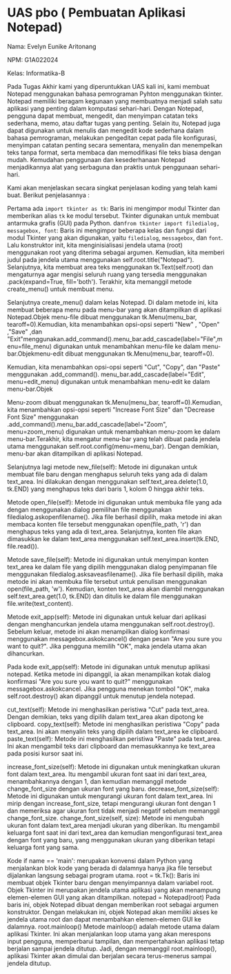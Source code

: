 # UAS pbo ( Pembuatan Aplikasi Notepad)
Nama: Evelyn Eunike Aritonang

NPM: G1A022024

Kelas: Informatika-B


Pada  Tugas  Akhir  kami  yang  diperuntukkan  UAS  kali  ini,  kami  membuat  Notepad  menggunakan  bahasa  pemrograman  Pyhton  menggunakan  tkinter.  
Notepad  memiliki  beragam  kegunaan  yang  membuatnya  menjadi  salah  satu  aplikasi  yang  penting  dalam  komputasi  sehari-hari.  Dengan  Notepad,  pengguna  dapat  membuat,  mengedit,  dan  menyimpan  catatan  teks  sederhana,  memo,  atau  daftar  tugas  yang  penting.  Selain  itu,  Notepad  juga  dapat  digunakan  untuk  menulis  dan  mengedit  kode  sederhana  dalam  bahasa  pemrograman,  melakukan  pengeditan  cepat  pada  file  konfigurasi,  menyimpan  catatan  penting  secara  sementara,  menyalin  dan  menempelkan  teks  tanpa  format,  serta  membaca  dan  memodifikasi  file  teks  biasa  dengan  mudah.  Kemudahan  penggunaan  dan  kesederhanaan  Notepad  menjadikannya  alat  yang  serbaguna  dan  praktis  untuk  penggunaan  sehari-hari.

Kami  akan  menjelaskan  secara  singkat  penjelasan  koding  yang  telah  kami  buat.  Berikut  penjelasannya  :  

Pertama ada `import tkinter as tk`: Baris ini mengimpor modul Tkinter dan memberikan alias `tk` ke modul tersebut. Tkinter digunakan untuk membuat antarmuka grafis (GUI) pada Python. dan`from tkinter import filedialog, messagebox, font`: Baris ini mengimpor beberapa kelas dan fungsi dari modul Tkinter yang akan digunakan, yaitu `filedialog`, `messagebox`, dan `font`.
Lalu  konstruktor  init,  kita  menginisialisasi  jendela  utama  (root)  menggunakan  root  yang  diterima  sebagai  argumen.  Kemudian,  kita  memberi  judul  pada  jendela  utama  menggunakan  self.root.title("Notepad").  Selanjutnya,  kita  membuat  area  teks  menggunakan  tk.Text(self.root)  dan  mengaturnya  agar  mengisi  seluruh  ruang  yang  tersedia  menggunakan  .pack(expand=True,  fill='both').  Terakhir,  kita  memanggil  metode  create_menu()  untuk  membuat  menu.

Selanjutnya create_menu()  dalam  kelas  Notepad.  Di  dalam  metode  ini,  kita  membuat  beberapa  menu  pada  menu-bar  yang  akan  ditampilkan  di  aplikasi  Notepad.Objek  menu-file  dibuat  menggunakan  tk.Menu(menu_bar,  tearoff=0).Kemudian,  kita  menambahkan  opsi-opsi  seperti  "New"  ,  "Open"  ,"Save"  ,dan  "Exit"menggunakan.add_command().menu_bar.add_cascade(label="File",menu=file_menu)  digunakan  untuk  menambahkan  menu-file  ke  dalam  menu-bar.Objekmenu-edit  dibuat  menggunakan  tk.Menu(menu_bar,  tearoff=0).

Kemudian,  kita  menambahkan  opsi-opsi  seperti  "Cut",  "Copy",  dan  "Paste"  menggunakan  .add_command().  menu_bar.add_cascade(label="Edit",  menu=edit_menu)  digunakan  untuk  menambahkan  menu-edit  ke  dalam  menu-bar.Objek

Menu-zoom  dibuat  menggunakan  tk.Menu(menu_bar,  tearoff=0).Kemudian,  kita  menambahkan  opsi-opsi  seperti  "Increase  Font  Size"  dan  "Decrease  Font  Size"  menggunakan  .add_command().menu_bar.add_cascade(label="Zoom",  menu=zoom_menu)  digunakan  untuk  menambahkan  menu-zoom  ke  dalam  menu-bar.Terakhir,  kita  mengatur  menu-bar  yang  telah  dibuat  pada  jendela  utama  menggunakan  self.root.config(menu=menu_bar).  Dengan  demikian,  menu-bar  akan  ditampilkan  di  aplikasi  Notepad.

Selanjutnya lagi metode  new_file(self):  Metode  ini  digunakan  untuk  membuat  file  baru  dengan  menghapus  seluruh  teks  yang  ada  di  dalam  text_area.  Ini  dilakukan  dengan  menggunakan  self.text_area.delete(1.0,  tk.END)  yang  menghapus  teks  dari  baris  1,  kolom  0  hingga  akhir  teks. 

Metode  open_file(self):  Metode  ini  digunakan  untuk  membuka  file  yang  ada  dengan  menggunakan  dialog  pemilihan  file  menggunakan  filedialog.askopenfilename().  Jika  file  berhasil  dipilih,  maka  metode  ini  akan  membaca  konten  file  tersebut  menggunakan  open(file_path,  'r')  dan  menghapus  teks  yang  ada  di  text_area.  Selanjutnya,  konten  file  akan  dimasukkan  ke  dalam  text_area  menggunakan  self.text_area.insert(tk.END,  file.read()).

Metode  save_file(self):  Metode  ini  digunakan  untuk  menyimpan  konten  text_area  ke  dalam  file  yang  dipilih  menggunakan  dialog  penyimpanan  file  menggunakan  filedialog.asksaveasfilename().  Jika  file  berhasil  dipilih,  maka  metode  ini  akan  membuka  file  tersebut  untuk  penulisan  menggunakan  open(file_path,  'w').  Kemudian,  konten  text_area  akan  diambil  menggunakan  self.text_area.get(1.0,  tk.END)  dan  ditulis  ke  dalam  file  menggunakan  file.write(text_content). 

Metode  exit_app(self):  Metode  ini  digunakan  untuk  keluar  dari  aplikasi  dengan  menghancurkan  jendela  utama  menggunakan  self.root.destroy().  Sebelum  keluar,  metode  ini  akan  menampilkan  dialog  konfirmasi  menggunakan  messagebox.askokcancel()  dengan  pesan  "Are  you  sure  you  want  to  quit?".  Jika  pengguna  memilih  "OK",  maka  jendela  utama  akan  dihancurkan.


Pada  kode  exit_app(self):  Metode  ini  digunakan  untuk  menutup  aplikasi  notepad.  Ketika  metode  ini  dipanggil,  ia  akan  menampilkan  kotak  dialog  konfirmasi  "Are  you  sure  you  want  to  quit?"  menggunakan  messagebox.askokcancel.  Jika  pengguna  menekan  tombol  "OK",  maka  self.root.destroy()  akan  dipanggil  untuk  menutup  jendela  notepad.  

cut_text(self):  Metode  ini  menghasilkan  peristiwa  "Cut"  pada  text_area.  Dengan  demikian,  teks  yang  dipilih  dalam  text_area  akan  dipotong  ke  clipboard.  copy_text(self):  Metode  ini  menghasilkan  peristiwa  "Copy"  pada  text_area.  Ini  akan  menyalin  teks  yang  dipilih  dalam  text_area  ke  clipboard.  paste_text(self):  Metode  ini  menghasilkan  peristiwa  "Paste"  pada  text_area.  Ini  akan  mengambil  teks  dari  clipboard  dan  memasukkannya  ke  text_area  pada  posisi  kursor  saat  ini.

increase_font_size(self):  Metode  ini  digunakan  untuk  meningkatkan  ukuran  font  dalam  text_area.  Itu  mengambil  ukuran  font  saat  ini  dari  text_area,  menambahkannya  dengan  1,  dan  kemudian  memanggil  metode  change_font_size  dengan  ukuran  font  yang  baru.  decrease_font_size(self):  Metode  ini  digunakan  untuk  mengurangi  ukuran  font  dalam  text_area.  Ini  mirip  dengan  increase_font_size,  tetapi  mengurangi  ukuran  font  dengan  1  dan  memeriksa  agar  ukuran  font  tidak  menjadi  negatif  sebelum  memanggil  change_font_size.  change_font_size(self,  size):  Metode  ini  mengubah  ukuran  font  dalam  text_area  menjadi  ukuran  yang  diberikan.  Itu  mengambil  keluarga  font  saat  ini  dari  text_area  dan  kemudian  mengonfigurasi  text_area  dengan  font  yang  baru,  yang  menggunakan  ukuran  yang  diberikan  tetapi  keluarga  font  yang  sama.

Kode  if  name  ==  'main':  merupakan  konvensi  dalam  Python  yang  menjalankan  blok  kode  yang  berada  di  dalamnya  hanya  jika  file  tersebut  dijalankan  langsung  sebagai  program  utama.  root  =  tk.Tk():  Baris  ini  membuat  objek  Tkinter  baru  dengan  menyimpannya  dalam  variabel  root.  Objek  Tkinter  ini  merupakan  jendela  utama  aplikasi  yang  akan  menampung  elemen-elemen  GUI  yang  akan  ditampilkan.  notepad  =  Notepad(root)  Pada  baris  ini,  objek  Notepad  dibuat  dengan  memberikan  root  sebagai  argumen  konstruktor.  Dengan  melakukan  ini,  objek  Notepad  akan  memiliki  akses  ke  jendela  utama  root  dan  dapat  menambahkan  elemen-elemen  GUI  ke  dalamnya.  root.mainloop()  Metode  mainloop()  adalah  metode  utama  dalam  aplikasi  Tkinter.  Ini  akan  menjalankan  loop  utama  yang  akan  merespons  input  pengguna,  memperbarui  tampilan,  dan  mempertahankan  aplikasi  tetap  berjalan  sampai  jendela  ditutup.  Jadi,  dengan  memanggil  root.mainloop(),  aplikasi  Tkinter  akan  dimulai  dan  berjalan  secara  terus-menerus  sampai  jendela  ditutup.
